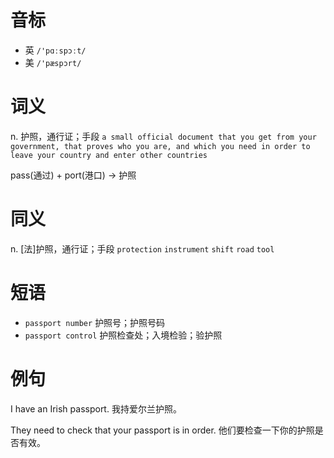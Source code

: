 # 音标

- 英 `/'pɑːspɔːt/`
- 美 `/'pæspɔrt/`

# 词义

n. 护照，通行证；手段
`a small official document that you get from your government, that proves who you are, and which you need in order to leave your country and enter other countries`



pass(通过) + port(港口) → 护照

# 同义

n. [法]护照，通行证；手段
`protection` `instrument` `shift` `road` `tool`

# 短语

- `passport number` 护照号；护照号码
- `passport control` 护照检查处；入境检验；验护照

# 例句

I have an Irish passport.
我持爱尔兰护照。

They need to check that your passport is in order.
他们要检查一下你的护照是否有效。


